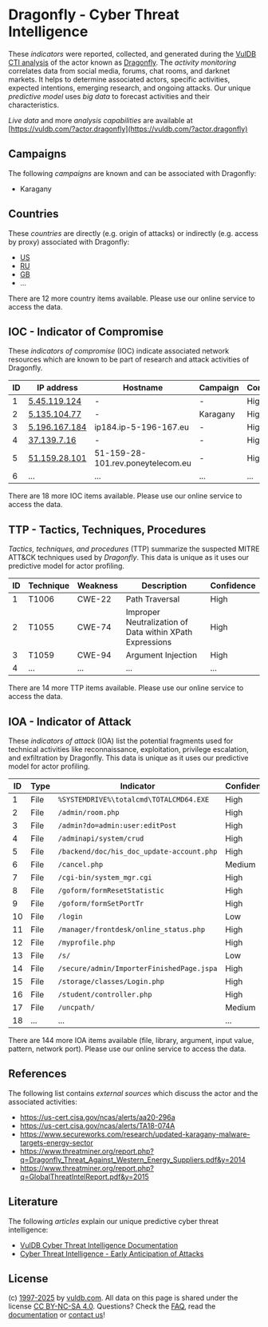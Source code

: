 # Dragonfly - Cyber Threat Intelligence

These _indicators_ were reported, collected, and generated during the [VulDB CTI analysis](https://vuldb.com/?kb.cti) of the actor known as [Dragonfly](https://vuldb.com/?actor.dragonfly). The _activity monitoring_ correlates data from social media, forums, chat rooms, and darknet markets. It helps to determine associated actors, specific activities, expected intentions, emerging research, and ongoing attacks. Our unique _predictive model_ uses _big data_ to forecast activities and their characteristics.

_Live data_ and more _analysis capabilities_ are available at [https://vuldb.com/?actor.dragonfly](https://vuldb.com/?actor.dragonfly)

## Campaigns

The following _campaigns_ are known and can be associated with Dragonfly:

* Karagany

## Countries

These _countries_ are directly (e.g. origin of attacks) or indirectly (e.g. access by proxy) associated with Dragonfly:

* [US](https://vuldb.com/?country.us)
* [RU](https://vuldb.com/?country.ru)
* [GB](https://vuldb.com/?country.gb)
* ...

There are 12 more country items available. Please use our online service to access the data.

## IOC - Indicator of Compromise

These _indicators of compromise_ (IOC) indicate associated network resources which are known to be part of research and attack activities of Dragonfly.

ID | IP address | Hostname | Campaign | Confidence
-- | ---------- | -------- | -------- | ----------
1 | [5.45.119.124](https://vuldb.com/?ip.5.45.119.124) | - | - | High
2 | [5.135.104.77](https://vuldb.com/?ip.5.135.104.77) | - | Karagany | High
3 | [5.196.167.184](https://vuldb.com/?ip.5.196.167.184) | ip184.ip-5-196-167.eu | - | High
4 | [37.139.7.16](https://vuldb.com/?ip.37.139.7.16) | - | - | High
5 | [51.159.28.101](https://vuldb.com/?ip.51.159.28.101) | 51-159-28-101.rev.poneytelecom.eu | - | High
6 | ... | ... | ... | ...

There are 18 more IOC items available. Please use our online service to access the data.

## TTP - Tactics, Techniques, Procedures

_Tactics, techniques, and procedures_ (TTP) summarize the suspected MITRE ATT&CK techniques used by _Dragonfly_. This data is unique as it uses our predictive model for actor profiling.

ID | Technique | Weakness | Description | Confidence
-- | --------- | -------- | ----------- | ----------
1 | T1006 | CWE-22 | Path Traversal | High
2 | T1055 | CWE-74 | Improper Neutralization of Data within XPath Expressions | High
3 | T1059 | CWE-94 | Argument Injection | High
4 | ... | ... | ... | ...

There are 14 more TTP items available. Please use our online service to access the data.

## IOA - Indicator of Attack

These _indicators of attack_ (IOA) list the potential fragments used for technical activities like reconnaissance, exploitation, privilege escalation, and exfiltration by Dragonfly. This data is unique as it uses our predictive model for actor profiling.

ID | Type | Indicator | Confidence
-- | ---- | --------- | ----------
1 | File | `%SYSTEMDRIVE%\totalcmd\TOTALCMD64.EXE` | High
2 | File | `/admin/room.php` | High
3 | File | `/admin?do=admin:user:editPost` | High
4 | File | `/adminapi/system/crud` | High
5 | File | `/backend/doc/his_doc_update-account.php` | High
6 | File | `/cancel.php` | Medium
7 | File | `/cgi-bin/system_mgr.cgi` | High
8 | File | `/goform/formResetStatistic` | High
9 | File | `/goform/formSetPortTr` | High
10 | File | `/login` | Low
11 | File | `/manager/frontdesk/online_status.php` | High
12 | File | `/myprofile.php` | High
13 | File | `/s/` | Low
14 | File | `/secure/admin/ImporterFinishedPage.jspa` | High
15 | File | `/storage/classes/Login.php` | High
16 | File | `/student/controller.php` | High
17 | File | `/uncpath/` | Medium
18 | ... | ... | ...

There are 144 more IOA items available (file, library, argument, input value, pattern, network port). Please use our online service to access the data.

## References

The following list contains _external sources_ which discuss the actor and the associated activities:

* https://us-cert.cisa.gov/ncas/alerts/aa20-296a
* https://us-cert.cisa.gov/ncas/alerts/TA18-074A
* https://www.secureworks.com/research/updated-karagany-malware-targets-energy-sector
* https://www.threatminer.org/report.php?q=Dragonfly_Threat_Against_Western_Energy_Suppliers.pdf&y=2014
* https://www.threatminer.org/report.php?q=GlobalThreatIntelReport.pdf&y=2015

## Literature

The following _articles_ explain our unique predictive cyber threat intelligence:

* [VulDB Cyber Threat Intelligence Documentation](https://vuldb.com/?kb.cti)
* [Cyber Threat Intelligence - Early Anticipation of Attacks](https://www.scip.ch/en/?labs.20201022)

## License

(c) [1997-2025](https://vuldb.com/?kb.changelog) by [vuldb.com](https://vuldb.com/?kb.about). All data on this page is shared under the license [CC BY-NC-SA 4.0](https://creativecommons.org/licenses/by-nc-sa/4.0/). Questions? Check the [FAQ](https://vuldb.com/?kb.faq), read the [documentation](https://vuldb.com/?kb) or [contact us](https://vuldb.com/?contact)!

